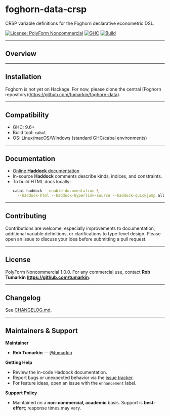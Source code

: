 # foghorn-data-crsp

CRSP variable definitions for the Foghorn declarative econometric DSL.

[![License: PolyForm Noncommercial](https://img.shields.io/badge/license-PolyForm%20Noncommercial-blue)](./LICENSE)
[![GHC](https://img.shields.io/badge/GHC-9.6%2B-brightgreen)](https://www.haskell.org/ghc/)
[![Build](https://img.shields.io/badge/build-cabal-informational)](#)

---

## Overview

---

## Installation

Foghorn is not yet on Hackage. For now, please clone the central [Foghorn repository)(https://github.com/tumarkin/foghorn-data).

--- 

## Compatibility

- GHC: 9.6+  
- Build tool: `cabal`  
- OS: Linux/macOS/Windows (standard GHC/cabal environments)

---

## Documentation

- [Online **Haddock** documentation](https://tumarkin.github.io/foghorn-data-crsp)
- In-source **Haddock** comments describe kinds, indices, and constraints.  
- To build HTML docs locally:
  ```bash
  cabal haddock --enable-documentation \
    --haddock-html --haddock-hyperlink-source --haddock-quickjump all
  ```

---

## Contributing

Contributions are welcome, especially improvements to documentation, additional variable definitions, or clarifications to type-level design. Please open an issue to discuss your idea before submitting a pull request.

---

## License

PolyForm Noncommercial 1.0.0.   For any commercial use, contact **Rob Tumarkin <https://github.com/tumarkin>**.

---

## Changelog

See [CHANGELOG.md](./CHANGELOG.md).

---

## Maintainers & Support

**Maintainer**
- **Rob Tumarkin** — [@tumarkin](https://github.com/tumarkin)

**Getting Help**
- Review the in-code Haddock documentation.  
- Report bugs or unexpected behavior via the [issue tracker](https://github.com/tumarkin/foghorn/issues).  
- For feature ideas, open an issue with the `enhancement` label.

**Support Policy**
- Maintained on a **non-commercial, academic** basis. Support is **best-effort**; response times may vary.

